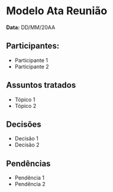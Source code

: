 # Modelo Ata Reunião

**Data:** DD/MM/20AA

## Participantes:
      
- Participante 1
- Participante 2

## Assuntos tratados

- Tópico 1
- Tópico 2

## Decisões

- Decisão 1
- Decisão 2

## Pendências

- Pendência 1
- Pendência 2